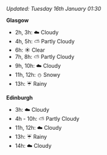 *Updated: Tuesday 16th January 01:30*

**Glasgow**

* 2h, 3h: :cloud: Cloudy
* 4h, 5h: :partly_sunny: Partly Cloudy
* 6h: :sunny: Clear
* 7h, 8h: :partly_sunny: Partly Cloudy
* 9h, 10h: :cloud: Cloudy
* 11h, 12h: :snowman: Snowy
* 13h: :umbrella: Rainy

**Edinburgh**

* 3h: :cloud: Cloudy
* 4h - 10h: :partly_sunny: Partly Cloudy
* 11h, 12h: :cloud: Cloudy
* 13h: :umbrella: Rainy
* 14h: :cloud: Cloudy
